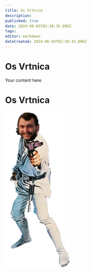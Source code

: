 ```yaml
---
title: Os Vrtnica
description: 
published: true
date: 2024-06-03T02:38:35.896Z
tags: 
editor: markdown
dateCreated: 2024-06-03T02:38:35.896Z
---
```


# Os Vrtnica
Your content here

# Os Vrtnica
![os.webp](/characters/other/os.webp)

